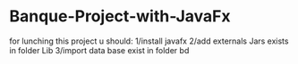# Banque-Project-with-JavaFx
for lunching this project u should:
1/install javafx 
2/add externals Jars exists in folder Lib
3/import data base exist in folder bd
